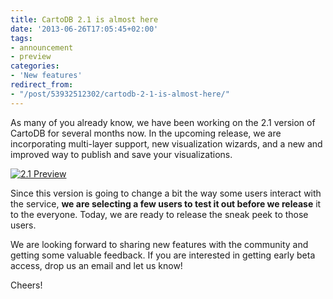 ```yaml
---
title: CartoDB 2.1 is almost here
date: '2013-06-26T17:05:45+02:00'
tags:
- announcement
- preview
categories:
- 'New features'
redirect_from:
- "/post/53932512302/cartodb-2-1-is-almost-here/"
---
```


As many of you already know, we have been working on the 2.1 version of CartoDB for several months now. In the upcoming release, we are incorporating multi-layer support, new visualization wizards, and a new and improved way to publish and save your visualizations.

<a href="http://cartodb.com" title="CartoDB"><img alt="2.1 Preview" src="http://cartodb.s3.amazonaws.com/tumblr/posts/sneakpeek21.jpg"/></a><br/>

Since this version is going to change a bit the way some users interact with the service, **we are selecting a few users to test it out before we release** it to the everyone. Today, we are ready to release the sneak peek to those users.

We are looking forward to sharing new features with the community and getting some valuable feedback. If you are interested in getting early beta access, drop us an email and let us know!

Cheers!
